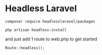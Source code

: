 # Headless Laravel

```
composer require headlesslaravel/packages
```
```
php artisan headless:install
```
and just add 1 route to web.php to get started
```php
Route::headless();
```
